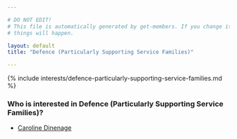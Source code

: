 ```yaml
---

# DO NOT EDIT!
# This file is automatically generated by get-members. If you change it, bad
# things will happen.

layout: default
title: "Defence (Particularly Supporting Service Families)"

---
```


{% include interests/defence-particularly-supporting-service-families.md %}

### Who is interested in Defence (Particularly Supporting Service Families)?


* [Caroline Dinenage](../members/caroline-dinenage.html)
